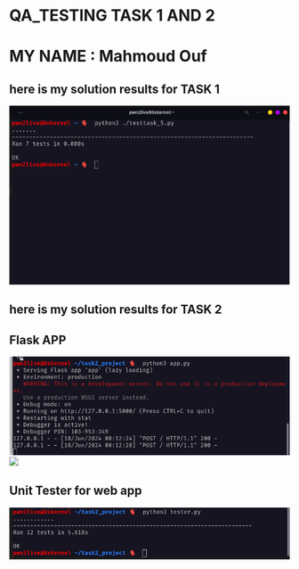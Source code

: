 # QA_TESTING TASK 1 AND 2
# MY NAME : Mahmoud Ouf
## here is my solution results for TASK 1 
![RESULTS OF TASK 1](/Screenshot_from_2024-06-17_23-55-46.png)


## here is my solution results for TASK 2

## Flask APP
![FLASK APP](/terminal.png)
![](/flask_web)

## Unit Tester for web app
![UNIT TESTER FOR WEB APP](/tester.png)

